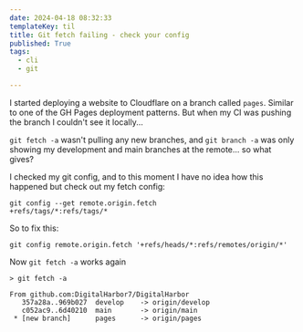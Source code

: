 ```yaml
---
date: 2024-04-18 08:32:33
templateKey: til
title: Git fetch failing - check your config
published: True
tags:
  - cli
  - git

---
```


I started deploying a website to Cloudflare on a branch called `pages`. Similar to one of the GH Pages deployment patterns. But when my CI was pushing the branch I couldn't see it locally...

`git fetch -a` wasn't pulling any new branches, and `git branch -a` was only showing my development and main branches at the remote... so what gives?

I checked my git config, and to this moment I have no idea how this happened but check out my fetch config:
```
git config --get remote.origin.fetch
+refs/tags/*:refs/tags/*
```

So to fix this:

```
git config remote.origin.fetch '+refs/heads/*:refs/remotes/origin/*'
```

Now `git fetch -a` works again
```
> git fetch -a

From github.com:DigitalHarbor7/DigitalHarbor
   357a28a..969b027  develop    -> origin/develop
   c052ac9..6d40210  main       -> origin/main
 * [new branch]      pages      -> origin/pages
```

